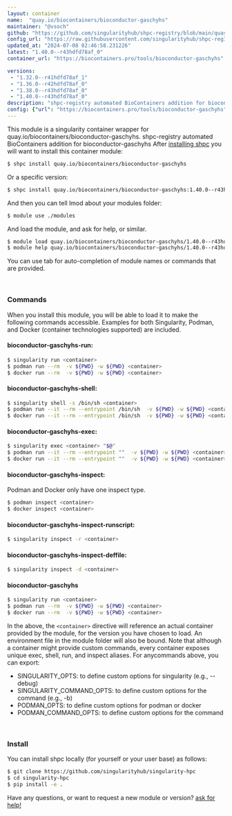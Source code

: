 ```yaml
---
layout: container
name:  "quay.io/biocontainers/bioconductor-gaschyhs"
maintainer: "@vsoch"
github: "https://github.com/singularityhub/shpc-registry/blob/main/quay.io/biocontainers/bioconductor-gaschyhs/container.yaml"
config_url: "https://raw.githubusercontent.com/singularityhub/shpc-registry/main/quay.io/biocontainers/bioconductor-gaschyhs/container.yaml"
updated_at: "2024-07-08 02:46:58.231226"
latest: "1.40.0--r43hdfd78af_0"
container_url: "https://biocontainers.pro/tools/bioconductor-gaschyhs"

versions:
 - "1.32.0--r41hdfd78af_1"
 - "1.36.0--r42hdfd78af_0"
 - "1.38.0--r43hdfd78af_0"
 - "1.40.0--r43hdfd78af_0"
description: "shpc-registry automated BioContainers addition for bioconductor-gaschyhs"
config: {"url": "https://biocontainers.pro/tools/bioconductor-gaschyhs", "maintainer": "@vsoch", "description": "shpc-registry automated BioContainers addition for bioconductor-gaschyhs", "latest": {"1.40.0--r43hdfd78af_0": "sha256:5491b40b4178a7bfd7d02dccc4b623eaca8adfae6c56b71a964e19f0cab7826a"}, "tags": {"1.32.0--r41hdfd78af_1": "sha256:802c68c746eaebda337ba0daad1ff75a09287391c5a13d7ec4027e18bfd69afc", "1.36.0--r42hdfd78af_0": "sha256:dd12495a239fdae3e8092e0c66cdc94c2f977b58f95878061f5ef745d37d9566", "1.38.0--r43hdfd78af_0": "sha256:abb20b1eb5ae49d284926bdbc30fb7598f664d66bf50fafded4be4e733f3c81c", "1.40.0--r43hdfd78af_0": "sha256:5491b40b4178a7bfd7d02dccc4b623eaca8adfae6c56b71a964e19f0cab7826a"}, "docker": "quay.io/biocontainers/bioconductor-gaschyhs"}
---
```


This module is a singularity container wrapper for quay.io/biocontainers/bioconductor-gaschyhs.
shpc-registry automated BioContainers addition for bioconductor-gaschyhs
After [installing shpc](#install) you will want to install this container module:


```bash
$ shpc install quay.io/biocontainers/bioconductor-gaschyhs
```

Or a specific version:

```bash
$ shpc install quay.io/biocontainers/bioconductor-gaschyhs:1.40.0--r43hdfd78af_0
```

And then you can tell lmod about your modules folder:

```bash
$ module use ./modules
```

And load the module, and ask for help, or similar.

```bash
$ module load quay.io/biocontainers/bioconductor-gaschyhs/1.40.0--r43hdfd78af_0
$ module help quay.io/biocontainers/bioconductor-gaschyhs/1.40.0--r43hdfd78af_0
```

You can use tab for auto-completion of module names or commands that are provided.

<br>

### Commands

When you install this module, you will be able to load it to make the following commands accessible.
Examples for both Singularity, Podman, and Docker (container technologies supported) are included.

#### bioconductor-gaschyhs-run:

```bash
$ singularity run <container>
$ podman run --rm  -v ${PWD} -w ${PWD} <container>
$ docker run --rm  -v ${PWD} -w ${PWD} <container>
```

#### bioconductor-gaschyhs-shell:

```bash
$ singularity shell -s /bin/sh <container>
$ podman run --it --rm --entrypoint /bin/sh  -v ${PWD} -w ${PWD} <container>
$ docker run --it --rm --entrypoint /bin/sh  -v ${PWD} -w ${PWD} <container>
```

#### bioconductor-gaschyhs-exec:

```bash
$ singularity exec <container> "$@"
$ podman run --it --rm --entrypoint ""  -v ${PWD} -w ${PWD} <container> "$@"
$ docker run --it --rm --entrypoint ""  -v ${PWD} -w ${PWD} <container> "$@"
```

#### bioconductor-gaschyhs-inspect:

Podman and Docker only have one inspect type.

```bash
$ podman inspect <container>
$ docker inspect <container>
```

#### bioconductor-gaschyhs-inspect-runscript:

```bash
$ singularity inspect -r <container>
```

#### bioconductor-gaschyhs-inspect-deffile:

```bash
$ singularity inspect -d <container>
```



#### bioconductor-gaschyhs

```bash
$ singularity run <container>
$ podman run --rm  -v ${PWD} -w ${PWD} <container>
$ docker run --rm  -v ${PWD} -w ${PWD} <container>
```


In the above, the `<container>` directive will reference an actual container provided
by the module, for the version you have chosen to load. An environment file in the
module folder will also be bound. Note that although a container
might provide custom commands, every container exposes unique exec, shell, run, and
inspect aliases. For anycommands above, you can export:

 - SINGULARITY_OPTS: to define custom options for singularity (e.g., --debug)
 - SINGULARITY_COMMAND_OPTS: to define custom options for the command (e.g., -b)
 - PODMAN_OPTS: to define custom options for podman or docker
 - PODMAN_COMMAND_OPTS: to define custom options for the command

<br>

### Install

You can install shpc locally (for yourself or your user base) as follows:

```bash
$ git clone https://github.com/singularityhub/singularity-hpc
$ cd singularity-hpc
$ pip install -e .
```

Have any questions, or want to request a new module or version? [ask for help!](https://github.com/singularityhub/singularity-hpc/issues)